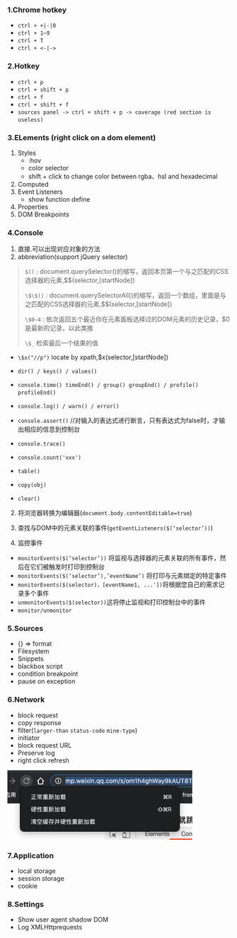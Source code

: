 ### 1.Chrome hotkey
- `ctrl + +|-|0`
- `ctrl + 1~9`
- `ctrl + T`
- `ctrl + <-|->`

### 2.Hotkey
- `ctrl + p`
- `ctrl + shift + p`
- `ctrl + f`
- `ctrl + shift + f`
- `sources panel -> ctrl + shift + p -> coverage (red section is useless)`

### 3.ELements (right click on a dom element)
1. Styles
   - :hov
   - color selector
   - shift + click to change color between rgba、hsl and hexadecimal
2. Computed
3. Event Listeners
    - show function define
4. Properties
5. DOM Breakpoints

### 4.Console
1. 直接.可以出现对应对象的方法
2. abbreviation(support jQuery selector)
  > `$()` : document.querySelector()的缩写，返回本页第一个与之匹配的CSS选择器的元素,$$(selector,[startNode])
  >
  > `\$\$()` : document.querySelectorAll()的缩写，返回一个数组，里面是与之匹配的CSS选择器的元素,$$(selector,[startNode])
  >
  > `\$0–4` : 依次返回五个最近你在元素面板选择过的DOM元素的历史记录，$0是最新的记录，以此类推
  >
  > `\$_`  检索最后一个结果的值

- `\$x("//p")`     locate by xpath,$x(selector,[startNode])

- `dir() / keys() / values()`

- `console.time() timeEnd() / group() groupEnd() / profile() profileEnd()`
- `console.log() / warn() / error()`
- `console.assert()` //对输入的表达式进行断言，只有表达式为false时，才输出相应的信息到控制台
- `console.trace()`
- `console.count('xxx')`
- `table()`
- `copy(obj)`
- `clear()`
2. 将浏览器转换为编辑器(`document.body.contentEditable=true`)

3. 查找与DOM中的元素关联的事件(`getEventListeners($(‘selector’))`)

4. 监控事件
- `monitorEvents($(‘selector’))` 将监视与选择器的元素关联的所有事件，然后在它们被触发时打印到控制台
- `monitorEvents($(‘selector’),’eventName’)` 将打印与元素绑定的特定事件
- `monitorEvents($(selector)，[eventName1, ...'])`将根据您自己的需求记录多个事件
- `unmonitorEvents($(selector))`这将停止监视和打印控制台中的事件
- `monitor/unmonitor`

### 5.Sources
- {} => format
- Filesystem
- Snippets
- blackbox script
- condition breakpoint
- pause on exception

### 6.Network
- block request
- copy response
- filter(`larger-than`  `status-code` `mine-type`)
- initiator
- block request  URL
- Preserve log
- right click refresh

![](../images/chrome.png)

### 7.Application
- local storage
- session storage
- cookie

### 8.Settings
- Show user agent shadow DOM
- Log XMLHttprequests